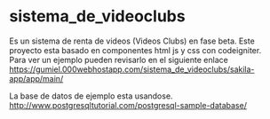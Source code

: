# sistema_de_videoclubs
Es un sistema de renta de videos (Videos Clubs) en fase beta. Este proyecto esta basado en componentes html js y css con codeigniter.<br>
Para ver un ejemplo pueden revisarlo en el siguiente enlace<br>
https://gumiel.000webhostapp.com/sistema_de_videoclubs/sakila-app/app/main/<br>

La base de datos de ejemplo esta usandose.<br>
http://www.postgresqltutorial.com/postgresql-sample-database/<br>

